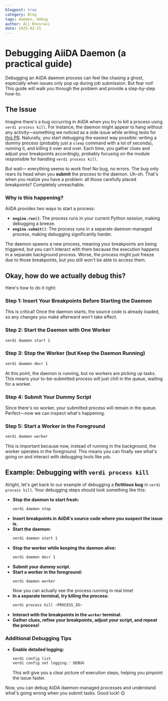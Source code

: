 ```yaml
---
blogpost: true
category: Blog
tags: daemon, debug
author: Ali Khosravi
date: 2025-02-21
---
```



# Debugging AiiDA Daemon (a practical guide)

Debugging an AiiDA daemon process can feel like chasing a ghost, especially when issues only pop up during job submission.
But fear not! This guide will walk you through the problem and provide a step-by-step how-to.

## The Issue

Imagine there's a bug occurring in AiiDA when you try to kill a process using `verdi process kill`.
For instance, the daemon might appear to hang without any activity—something we noticed as a side issue while writing tests for [this PR](https://github.com/aiidateam/aiida-core/pull/6575).
Naturally, you start debugging the easiest way possible: writing a dummy process (probably just a `sleep` command with a lot of seconds), running it, and killing it over and over.
Each time, you gather clues and adjust your breakpoints accordingly, probably focusing on the module responsible for handling `verdi process kill`.

But wait— everything seems to work fine! No bug, no errors.
The bug only rears its head when you **submit** the process to the daemon.
Uh-oh. That's when you realize you have a problem: all those carefully placed breakpoints? Completely unreachable.

### Why is this happening?

AiiDA provides two ways to start a process:

- **`engine.run()`**: The process runs in your current Python session, making debugging a breeze.
- **`engine.submit()`**: The process runs in a separate daemon-managed process, making debugging significantly harder.

The daemon spawns a new process, meaning your breakpoints are being triggered, but you can't interact with them because the execution happens in a separate background process.
Worse, the process might just freeze due to those breakpoints, but you still won't be able to access them.

## Okay, how do we actually debug this?

Here's how to do it right:

### Step 1: Insert Your Breakpoints Before Starting the Daemon

This is critical! Once the daemon starts, the source code is already loaded, so any changes you make afterward won't take effect.

### Step 2: Start the Daemon with One Worker

```bash
verdi daemon start 1
```

### Step 3: Stop the Worker (but Keep the Daemon Running)

```bash
verdi daemon decr 1
```

At this point, the daemon is running, but no workers are picking up tasks.
This means your to-be-submitted process will just chill in the queue, waiting for a worker.

### Step 4: Submit Your Dummy Script

Since there's no worker, your submitted process will remain in the queue.
Perfect—now we can inspect what's happening.

### Step 5: Start a Worker in the Foreground

```bash
verdi daemon worker
```

This is important because now, instead of running in the background, the worker operates in the foreground.
This means you can finally see what's going on and interact with debugging tools like `pdb`.

## Example: Debugging with `verdi process kill`

Alright, let's get back to our example of debugging a **fictitious bug** in `verdi process kill`.
Your debugging steps should look something like this:

- **Stop the daemon to start fresh:**
   ```bash
   verdi daemon stop
   ```
- **Insert breakpoints in AiiDA's source code where you suspect the issue is.**
- **Start the daemon:**
   ```bash
   verdi daemon start 1
   ```
- **Stop the worker while keeping the daemon alive:**
   ```bash
   verdi daemon decr 1
   ```
- **Submit your dummy script.**
- **Start a worker in the foreground:**
   ```bash
   verdi daemon worker
   ```
   Now you can actually see the process running in real time!
- **In a separate terminal, try killing the process:**
   ```bash
   verdi process kill <PROCESS_ID>
   ```
- **Interact with the breakpoints in the `worker` terminal.**
- **Gather clues, refine your breakpoints, adjust your script, and repeat the process!**

### Additional Debugging Tips

- **Enable detailed logging:**

  ```bash
  verdi config list
  verdi config set logging.* DEBUG
  ```

  This will give you a clear picture of execution steps, helping you pinpoint the issue faster.

Now, you can debug AiiDA daemon-managed processes and understand what's going wrong when you submit tasks.
Good luck! 😉
